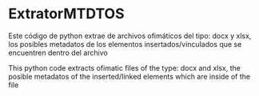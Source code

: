 # ExtratorMTDTOS

Este código de python extrae de archivos ofimáticos del tipo: docx y xlsx, los posibles metadatos de los elementos insertados/vinculados que se encuentren dentro del archivo

This python code extracts ofimatic files of the type: docx and xlsx, the posible metadatos of the inserted/linked elements which are inside of the file

